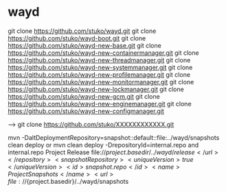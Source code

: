 # wayd

git clone https://github.com/stuko/wayd.git
git clone https://github.com/stuko/wayd-boot.git
git clone https://github.com/stuko/wayd-new-base.git
git clone https://github.com/stuko/wayd-new-containermanager.git
git clone https://github.com/stuko/wayd-new-threadmanager.git
git clone https://github.com/stuko/wayd-new-systemmanager.git
git clone https://github.com/stuko/wayd-new-profilemanager.git
git clone https://github.com/stuko/wayd-new-monitormanager.git
git clone https://github.com/stuko/wayd-new-lockmanager.git
git clone https://github.com/stuko/wayd-new-gcm.git
git clone https://github.com/stuko/wayd-new-enginemanager.git
git clone https://github.com/stuko/wayd-new-configmanager.git

--> git clone https://github.com/stuko/XXXXXXXXXXXX.git

mvn -DaltDeploymentRepository=snapshot::default::file:../wayd/snapshots clean deploy
or
mvn clean deploy -DrepositoryId=internal.repo
   and
  <distributionManagement>   
    <repository>
      <id>internal.repo</id>
      <name>Project Release</name>
      <url>file://${project.basedir}/../wayd/release</url>
    </repository>
    <snapshotRepository>
      <uniqueVersion>true</uniqueVersion>
      <id>snapshot.repo</id>
      <name>Project Snapshots</name>
      <url>file://${project.basedir}/../wayd/snapshots</url>
    </snapshotRepository>
  </distributionManagement>  


